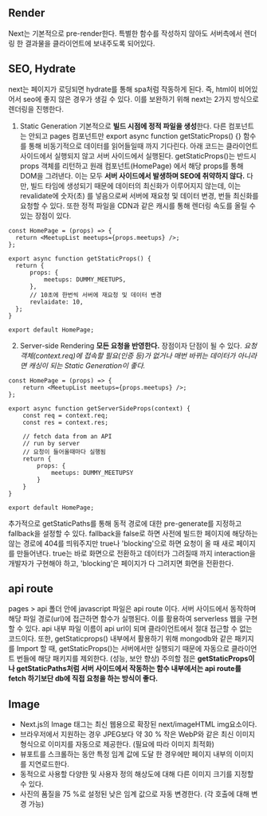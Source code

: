 ## Render
Next는 기본적으로 pre-render한다. 특별한 함수를 작성하지 않아도 서버측에서 렌더링 한 결과물을 클라이언트에 보내주도록 되어있다.

## SEO, Hydrate
next는 페이지가 로딩되면 hydrate를 통해 spa처럼 작동하게 된다.
즉, html이 비어있어서 seo에 좋지 않은 경우가 생길 수 있다.
이를 보완하기 위해 next는 2가지 방식으로 렌더링을 진행한다.
1. Static Generation
  기본적으로 **빌드 시점에 정적 파일을 생성**한다. 다른 컴포넌트는 안되고 pages 컴포넌트만 export async function getStaticProps() {} 함수를 통해 비동기적으로 데이터를 읽어들일때 까지 기다린다.
  아래 코드는 클라이언트 사이드에서 실행되지 않고 서버 사이드에서 실행된다.
  getStaticProps()는 반드시 props 객체를 리턴하고 원래 컴포넌트(HomePage) 에서 해당 props를 통해 DOM을 그려낸다. 이는 모두 **서버 사이드에서 발생하며 SEO에 취약하지 않다.**
  다만, 빌드 타임에 생성되기 때문에 데이터의 최신화가 이루어지지 않는데, 이는 revalidate에 숫자(초) 를 넣음으로써 서버에 재요청 및 데이터 변경, 번들 최신화를 요청할 수 있다.
  또한 정적 파일을 CDN과 같은 캐시를 통해 렌더링 속도를 올릴 수 있는 장점이 있다.
  
  ```
const HomePage = (props) => {
    return <MeetupList meetups={props.meetups} />;
};

export async function getStaticProps() {
    return {
        props: {
            meetups: DUMMY_MEETUPS,
        },
        // 10초에 한번씩 서버에 재요청 및 데이터 변경
        revlaidate: 10,
    };
}

export default HomePage;
  ```




2. Server-side Rendering
  **모든 요청을 반영한다.** 장점이자 단점이 될 수 있다.
  *요청 객체(context.req)에 접속할 필요(인증 등)가 없거나 매번 바뀌는 데이터가 아니라면 캐싱이 되는 Static Generation이 좋다.*
```
const HomePage = (props) => {
    return <MeetupList meetups={props.meetups} />;
};

export async function getServerSideProps(context) {
    const req = context.req;
    const res = context.res;
     
    // fetch data from an API
    // run by server
    // 요청이 들어올때마다 실행됨
    return {
        props: {
            meetups: DUMMY_MEETUPSY
        }
    }
}

export default HomePage;

```

추가적으로 getStaticPaths를 통해 동적 경로에 대한 pre-generate를 지정하고 fallback을 설정할 수 있다.
fallback을 false로 하면 사전에 빌드한 페이지에 해당하는 않는 경로에 404를 띄워주지만 true나 'blocking'으로 하면 요청이 올 때 새로 페이지를 만들어낸다.
true는 바로 화면으로 전환하고 데이터가 그려질때 까지 interaction을 개발자가 구현해야 하고, 'blocking'은 페이지가 다 그려지면 화면을 전환한다.

## api route
pages > api 폴더 안에 javascript 파일은 api route 이다. 서버 사이드에서 동작하며 해당 파일 경로(url)에 접근하면 함수가 실행된다. 이를 활용하여 serverless 웹을 구현할 수 있다.
api 내부 파일 이름이 api url이 되며 클라이언트에서 절대 접근할 수 없는 코드이다.
또한, getStaticprops() 내부에서 활용하기 위해 mongodb와 같은 패키지를 Import 할 때, getStaticProps()는 서버에서만 실행되기 때문에 자동으로 클라이언트 번들에 해당 패키지를 제외한다. (성능, 보안 향상) 
주의할 점은 **getStaticProps이나 getStaticPaths처럼 서버 사이드에서 작동하는 함수 내부에서는 api route를 fetch 하기보단 db에 직접 요청을 하는 방식이 좋다.**

## Image
- Next.js의 Image 태그는 최신 웹용으로 확장된 next/imageHTML img요소이다.
- 브라우저에서 지원하는 경우 JPEG보다 약 30 % 작은 WebP와 같은 최신 이미지 형식으로 이미지를 자동으로 제공한다. (필요에 따라 이미지 최적화)
- 뷰포트를 스크롤하는 동안 특정 임계 값에 도달 한 경우에만 페이지 내부의 이미지를 지연로드한다.
- 동적으로 사용할 다양한 및 사용자 정의 해상도에 대해 다른 이미지 크기를 지정할 수 있다.
- 사진의 품질을 75 %로 설정된 낮은 임계 값으로 자동 변경한다. (각 호출에 대해 변경 가능)
